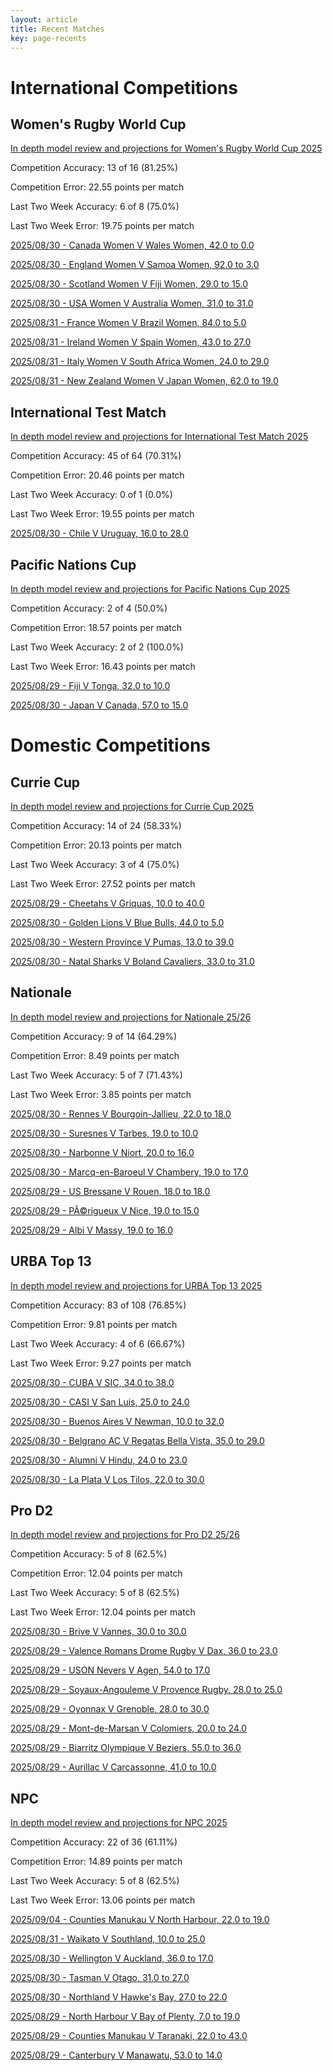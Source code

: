 ```yaml
---  
layout: article  
title: Recent Matches  
key: page-recents  
---
```

# International Competitions

## Women's Rugby World Cup


[In depth model review and projections for Women's Rugby World Cup 2025](comp_files/Womens_Rugby_World_Cup_2025)

Competition Accuracy: 13 of 16 (81.25%)

Competition Error: 22.55 points per match

Last Two Week Accuracy: 6 of 8 (75.0%)

Last Two Week Error: 19.75 points per match

[2025/08/30 - Canada Women V Wales Women, 42.0 to 0.0](reviews\2025-08-30-CanadaWomen_V_WalesWomen)

[2025/08/30 - England Women V Samoa Women, 92.0 to 3.0](reviews\2025-08-30-EnglandWomen_V_SamoaWomen)

[2025/08/30 - Scotland Women V Fiji Women, 29.0 to 15.0](reviews\2025-08-30-ScotlandWomen_V_FijiWomen)

[2025/08/30 - USA Women V Australia Women, 31.0 to 31.0](reviews\2025-08-30-USAWomen_V_AustraliaWomen)

[2025/08/31 - France Women V Brazil Women, 84.0 to 5.0](reviews\2025-08-31-FranceWomen_V_BrazilWomen)

[2025/08/31 - Ireland Women V Spain Women, 43.0 to 27.0](reviews\2025-08-31-IrelandWomen_V_SpainWomen)

[2025/08/31 - Italy Women V South Africa Women, 24.0 to 29.0](reviews\2025-08-31-ItalyWomen_V_SouthAfricaWomen)

[2025/08/31 - New Zealand Women V Japan Women, 62.0 to 19.0](reviews\2025-08-31-NewZealandWomen_V_JapanWomen)
## International Test Match


[In depth model review and projections for International Test Match 2025](comp_files/International_Test_Match_2025)

Competition Accuracy: 45 of 64 (70.31%)

Competition Error: 20.46 points per match

Last Two Week Accuracy: 0 of 1 (0.0%)

Last Two Week Error: 19.55 points per match

[2025/08/30 - Chile V Uruguay, 16.0 to 28.0](reviews\2025-08-30-Chile_V_Uruguay)
## Pacific Nations Cup


[In depth model review and projections for Pacific Nations Cup 2025](comp_files/Pacific_Nations_Cup_2025)

Competition Accuracy: 2 of 4 (50.0%)

Competition Error: 18.57 points per match

Last Two Week Accuracy: 2 of 2 (100.0%)

Last Two Week Error: 16.43 points per match

[2025/08/29 - Fiji V Tonga, 32.0 to 10.0](reviews\2025-08-29-Fiji_V_Tonga)

[2025/08/30 - Japan V Canada, 57.0 to 15.0](reviews\2025-08-30-Japan_V_Canada)
# Domestic Competitions

## Currie Cup


[In depth model review and projections for Currie Cup 2025](comp_files/Currie_Cup_2025)

Competition Accuracy: 14 of 24 (58.33%)

Competition Error: 20.13 points per match

Last Two Week Accuracy: 3 of 4 (75.0%)

Last Two Week Error: 27.52 points per match

[2025/08/29 - Cheetahs V Griquas, 10.0 to 40.0](reviews\2025-08-29-Cheetahs_V_Griquas)

[2025/08/30 - Golden Lions V Blue Bulls, 44.0 to 5.0](reviews\2025-08-30-GoldenLions_V_BlueBulls)

[2025/08/30 - Western Province V Pumas, 13.0 to 39.0](reviews\2025-08-30-WesternProvince_V_Pumas)

[2025/08/30 - Natal Sharks V Boland Cavaliers, 33.0 to 31.0](reviews\2025-08-30-NatalSharks_V_BolandCavaliers)
## Nationale


[In depth model review and projections for Nationale 25/26](comp_files/Nationale_2526)

Competition Accuracy: 9 of 14 (64.29%)

Competition Error: 8.49 points per match

Last Two Week Accuracy: 5 of 7 (71.43%)

Last Two Week Error: 3.85 points per match

[2025/08/30 - Rennes V Bourgoin-Jallieu, 22.0 to 18.0](reviews\2025-08-30-Rennes_V_Bourgoin-Jallieu)

[2025/08/30 - Suresnes V Tarbes, 19.0 to 10.0](reviews\2025-08-30-Suresnes_V_Tarbes)

[2025/08/30 - Narbonne V Niort, 20.0 to 16.0](reviews\2025-08-30-Narbonne_V_Niort)

[2025/08/30 - Marcq-en-Baroeul V Chambery, 19.0 to 17.0](reviews\2025-08-30-Marcq-en-Baroeul_V_Chambery)

[2025/08/29 - US Bressane V Rouen, 18.0 to 18.0](reviews\2025-08-29-USBressane_V_Rouen)

[2025/08/29 - PÃ©rigueux V Nice, 19.0 to 15.0](reviews\2025-08-29-Perigueux_V_Nice)

[2025/08/29 - Albi V Massy, 19.0 to 16.0](reviews\2025-08-29-Albi_V_Massy)
## URBA Top 13


[In depth model review and projections for URBA Top 13 2025](comp_files/URBA_Top_13_2025)

Competition Accuracy: 83 of 108 (76.85%)

Competition Error: 9.81 points per match

Last Two Week Accuracy: 4 of 6 (66.67%)

Last Two Week Error: 9.27 points per match

[2025/08/30 - CUBA V SIC, 34.0 to 38.0](reviews\2025-08-30-CUBA_V_SIC)

[2025/08/30 - CASI V San Luis, 25.0 to 24.0](reviews\2025-08-30-CASI_V_SanLuis)

[2025/08/30 - Buenos Aires V Newman, 10.0 to 32.0](reviews\2025-08-30-BuenosAires_V_Newman)

[2025/08/30 - Belgrano AC V Regatas Bella Vista, 35.0 to 29.0](reviews\2025-08-30-BelgranoAC_V_RegatasBellaVista)

[2025/08/30 - Alumni V Hindu, 24.0 to 23.0](reviews\2025-08-30-Alumni_V_Hindu)

[2025/08/30 - La Plata V Los Tilos, 22.0 to 30.0](reviews\2025-08-30-LaPlata_V_LosTilos)
## Pro D2


[In depth model review and projections for Pro D2 25/26](comp_files/Pro_D2_2526)

Competition Accuracy: 5 of 8 (62.5%)

Competition Error: 12.04 points per match

Last Two Week Accuracy: 5 of 8 (62.5%)

Last Two Week Error: 12.04 points per match

[2025/08/30 - Brive V Vannes, 30.0 to 30.0](reviews\2025-08-30-Brive_V_Vannes)

[2025/08/29 - Valence Romans Drome Rugby V Dax, 36.0 to 23.0](reviews\2025-08-29-ValenceRomansDromeRugby_V_Dax)

[2025/08/29 - USON Nevers V Agen, 54.0 to 17.0](reviews\2025-08-29-USONNevers_V_Agen)

[2025/08/29 - Soyaux-Angouleme V Provence Rugby, 28.0 to 25.0](reviews\2025-08-29-Soyaux-Angouleme_V_ProvenceRugby)

[2025/08/29 - Oyonnax V Grenoble, 28.0 to 30.0](reviews\2025-08-29-Oyonnax_V_Grenoble)

[2025/08/29 - Mont-de-Marsan V Colomiers, 20.0 to 24.0](reviews\2025-08-29-Mont-de-Marsan_V_Colomiers)

[2025/08/29 - Biarritz Olympique V Beziers, 55.0 to 36.0](reviews\2025-08-29-BiarritzOlympique_V_Beziers)

[2025/08/29 - Aurillac V Carcassonne, 41.0 to 10.0](reviews\2025-08-29-Aurillac_V_Carcassonne)
## NPC


[In depth model review and projections for NPC 2025](comp_files/NPC_2025)

Competition Accuracy: 22 of 36 (61.11%)

Competition Error: 14.89 points per match

Last Two Week Accuracy: 5 of 8 (62.5%)

Last Two Week Error: 13.06 points per match

[2025/09/04 - Counties Manukau V North Harbour, 22.0 to 19.0](reviews\2025-09-04-CountiesManukau_V_NorthHarbour)

[2025/08/31 - Waikato V Southland, 10.0 to 25.0](reviews\2025-08-31-Waikato_V_Southland)

[2025/08/30 - Wellington V Auckland, 36.0 to 17.0](reviews\2025-08-30-Wellington_V_Auckland)

[2025/08/30 - Tasman V Otago, 31.0 to 27.0](reviews\2025-08-30-Tasman_V_Otago)

[2025/08/30 - Northland V Hawke's Bay, 27.0 to 22.0](reviews\2025-08-30-Northland_V_HawkesBay)

[2025/08/29 - North Harbour V Bay of Plenty, 7.0 to 19.0](reviews\2025-08-29-NorthHarbour_V_BayofPlenty)

[2025/08/29 - Counties Manukau V Taranaki, 22.0 to 43.0](reviews\2025-08-29-CountiesManukau_V_Taranaki)

[2025/08/29 - Canterbury V Manawatu, 53.0 to 14.0](reviews\2025-08-29-Canterbury_V_Manawatu)